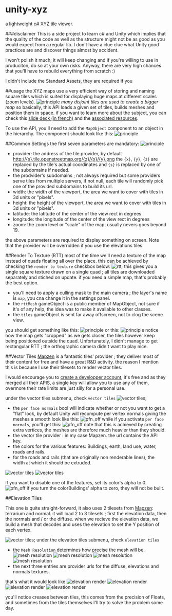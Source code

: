 # unity-xyz
a lightweight c# XYZ tile viewer.


###disclaimer
This is a side project to learn c# and Unity which implies that the quality of the code as well as the structure might not be as good as you would expect from a regular lib.
I don't have a clue clue what Unity good practices are and discover things almost by accident.

I won't polish it much, it will keep changing and if you're willing to use in produciton, do so at your own risks.
Anyway, there are very high chances that you'll have to rebuild everything from scratch :)

I didn't include the Standard Assets, they are required if you 

##usage
the XYZ maps use a very efficient way of storing and naming square tiles which is suited for displaying huge maps at different scales (zoom levels).
![principle](img/principle.png)
_many disjoint tiles are used to create a bigger map_
so basically, this API loads a given set of tiles, builds meshes and position them in space. if you want to learn more about the subject, you can check this [slide deck (in french)](http://barradeau.com/projects/cartography/slides/#/) and the [associated resources](https://github.com/nicoptere/cartography). 

To use the API, you'll need to add the `MapObject` component to an object in the hierarchy. The component should look like this:
![principle](img/params/parameters.png)

##Common Settings
the first seven parameters are mandatory:
![principle](img/params/common.png)

  * provider: the address of the tile provider, by default [http://{s}.tile.openstreetmap.org/{z}/{x}/{y}.png](http://{s}.tile.openstreetmap.org/{z}/{x}/{y}.png) the `{x}`, `{y}`, `{z}` are replaced by the tile's actual coordinates and `{s}` is replaced by one of the subdomains if needed. 
  * the prodvider's subdomains ; not always required but some providers serve tiles from multiple servers, if not null, each tile will randomly pick one of the provided subdomains to build its url.
  * width: the width of the viewport, the area we want to cover with tiles in 3d units or "pixels".
  * height: the height of the viewport, the area we want to cover with tiles in 3d units or "pixels".
  * latitude: the latitude of the center of the view rect in degrees 
  * longitude: the longitude of the center of the view rect in degrees
  * zoom: the zoom level or "scale" of the map, usually nevers goes beyond 19.
  
the above parameters are required to display something on screen. Note that the provider will be overridden if you use the elevations tiles.

##Render To Texture (RTT)
most of the time we'll need a texture of the map instead of quads floating all over the place. this can be achieved by checking the `render to texture` checkbox below:
![rtt](img/params/rtt.png);
this gives you a single square texture drawn on a single quad ; all tiles are downloaded separately and stiched on update. if you need a simple map, that's probably the best option.

 * you'll need to apply a culling mask to the main camera ; the layer's name is `map`, you cna change it in the settings panel. 
 * the `rttMesh` gameObject is a public member of MapObject, not sure if it's of any help, the idea was to make it available to other classes.
 * the `tiles` gameObject is sent far away offscreen, not to clog the scene view.

you should get something like this:
![principle](img/renderToTexture.png)
or this:
![principle](img/renderToTexture_nyc.png)
notice how the map gets "cropped" as we gets closer, the tiles however keep being positioned outside the quad. Unfortunately, I didn't manage to get rectangular RTT ; the orthographic camera didn't want to play nice.


##Vector Tiles
[Mapzen](https://mapzen.com/) is a fantastic tiles' provider ; they deliver most of their content for free and have a great R&D activity. the reason I mention this is because I use their tilesets to render vector tiles.

I would encourage you to [create a developper account](https://mapzen.com/documentation/overview/), it's free and as they merged all their APIS, a single key will allow you to use any of them, overmore their rate limits are just silly for a personal use.

under the vector tiles submenu, check `vector tiles` 
![vector tiles](img/params/vector.png);

* the `per face normals` bool will indicate whether or not you want to get a "flat" look, by default Unity will recompute per vertex normals giving the meshes a smooth look like this:
![pfn_off](img/perfacenormal_off.png)
while if you activate `per face normals`, you'll get this:
![pfn_off](img/perfacenormal_on.png)
note that this is achieved by creating extra vertices, the meshes are therefore much heavier than they should.
* the vector tile provider : in my case Mapzen. the url contains the API key.
* the colors for the various features: Buildings, earth, land use, water, roads and rails.
* for the roads and rails (that are originally non renderable lines), the width at which it should be extruded.

![vector tiles](img/vector1.png)
![vector tiles](img/vector2.png)

if you want to disable one of the features, set its color's alpha to 0.
![pfn_off](img/vector_alpha_0.png)
if you turn the colorBuildings' alpha to zero, they will not be built. 



##Elevation Tiles

This one is quite straight-forward, it also uses 2 tilesets from [Mapzen](https://mapzen.com/documentation/terrain-tiles/): terrarium and normal. it will load 2 to 3 tilesets ; first the elevation data, then the normals and / or the diffuse.
when we recieve the elevation data, we build a mesh that decodes and uses the elevation to set the Y position of each vertex. 
  
![vector tiles](img/params/elevation.png);
under the elevation tiles submenu, check `elevation tiles` 

* the `Mesh Resolution` determines how precise the mesh will be.
![mesh resolution](img/res_16.png)
![mesh resolution](img/res_32.png)
![mesh resolution](img/res_64.png)
![mesh resolution](img/res_128.png)
* the next three entries are provider urls for the diffuse, elevations and normals textures.
 
that's what it would look like
![elevation render](img/elevation0.png)
![elevation render](img/elevation1.png)
![elevation render](img/elevation2.png)
![elevation render](img/elevation3.png)


you'll notice creases between tiles, this comes from the precision of Floats, and sometimes from the tiles themselves
I'll try to solve the problem some day.
 



 
 

  



